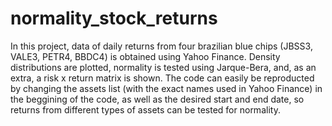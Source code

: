 # normality_stock_returns
In this project, data of daily returns from four brazilian blue chips (JBSS3, VALE3, PETR4, BBDC4) is obtained using Yahoo Finance. Density distributions are plotted, normality is tested using Jarque-Bera, and, as an extra, a risk x return matrix is shown. The code can easily be reproducted by changing the assets list (with the exact names used in Yahoo Finance) in the beggining of the code, as well as the desired start and end date, so returns from different types of assets can be tested for normality.
